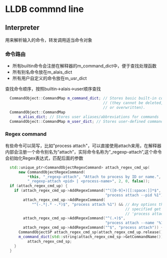 # LLDB commnd line
## Interpreter
用来解析输入的命令，转发调用适当命令对象
### 命令路由
- 所有builtin命令会注册在解释器的m_command_dict中，便于查找处理函数
- 所有别名命令放在m_alais_dict
- 所有用户自定义的命令放在m_usr_dict
  
查找命令顺序，按照builtin->alais->user顺序查找
```C++
  CommandObject::CommandMap m_command_dict; // Stores basic built-in commands
                                            // (they cannot be deleted, removed
                                            // or overwritten).
  CommandObject::CommandMap
      m_alias_dict; // Stores user aliases/abbreviations for commands
  CommandObject::CommandMap m_user_dict; // Stores user-defined commands
```
### Regex command
有些命令可以简写，比如"process attach"，可以直接使用attach来用，在解释器内部会注册一个命令别名为“attach”，实际命令名称为“_regexp-attach”,这个命令会初始化Regex表达式，匹配后面的参数

```C++
  std::unique_ptr<CommandObjectRegexCommand> attach_regex_cmd_up(
      new CommandObjectRegexCommand(
          *this, "_regexp-attach", "Attach to process by ID or name.",
          "_regexp-attach <pid> | <process-name>", 2, 0, false));
  if (attach_regex_cmd_up) {
    if (attach_regex_cmd_up->AddRegexCommand("^([0-9]+)[[:space:]]*$",
                                             "process attach --pid %1") &&
        attach_regex_cmd_up->AddRegexCommand(
            "^(-.*|.* -.*)$", "process attach %1") && // Any options that are
                                                      // specified get passed to
                                                      // 'process attach'
        attach_regex_cmd_up->AddRegexCommand("^(.+)$",
                                             "process attach --name '%1'") &&
        attach_regex_cmd_up->AddRegexCommand("^$", "process attach")) {
      CommandObjectSP attach_regex_cmd_sp(attach_regex_cmd_up.release());
      m_command_dict[std::string(attach_regex_cmd_sp->GetCommandName())] =
          attach_regex_cmd_sp;
    }
  }
```